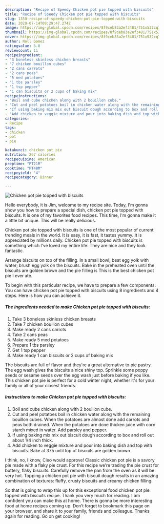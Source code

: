 ```yaml
---
description: "Recipe of Speedy Chicken pot pie topped with biscuits"
title: "Recipe of Speedy Chicken pot pie topped with biscuits"
slug: 1350-recipe-of-speedy-chicken-pot-pie-topped-with-biscuits
date: 2020-07-14T09:29:47.274Z
image: https://img-global.cpcdn.com/recipes/8f9ceb83a2ef3481/751x532cq70/chicken-pot-pie-topped-with-biscuits-recipe-main-photo.jpg
thumbnail: https://img-global.cpcdn.com/recipes/8f9ceb83a2ef3481/751x532cq70/chicken-pot-pie-topped-with-biscuits-recipe-main-photo.jpg
cover: https://img-global.cpcdn.com/recipes/8f9ceb83a2ef3481/751x532cq70/chicken-pot-pie-topped-with-biscuits-recipe-main-photo.jpg
author: Nell Gomez
ratingvalue: 3.8
reviewcount: 11
recipeingredient:
- "3 boneless skinless chicken breasts"
- "7 chicken bouillon cubes"
- "2 cans carrots"
- "2 cans peas"
- "5 med potatoes"
- "1 tbs parsley"
- "1 tsp pepper"
- "1 can biscuits or 2 cups of baking mix"
recipeinstructions:
- "Boil and cube chicken along with 2 bouillon cube."
- "Cut and peel potatoes boil in chicken water along with the remaining bouillon cubes. When the potatoes are almost done add carrots and peas both drained. When the potatoes are done thicken juice with corn starch mixed in water. Add parsley and pepper."
- "If using baking mix mix out biscuit dough according to box and roll out about 1/4 inch thick."
- "Add chicken to veggie mixture and pour into baking dish and top with biscuits. Bake at 375 until top of biscuits are golden brown"
categories:
- Recipe
tags:
- chicken
- pot
- pie

katakunci: chicken pot pie 
nutrition: 267 calories
recipecuisine: American
preptime: "PT21M"
cooktime: "PT48M"
recipeyield: "4"
recipecategory: Dinner

---
```



![Chicken pot pie topped with biscuits](https://img-global.cpcdn.com/recipes/8f9ceb83a2ef3481/751x532cq70/chicken-pot-pie-topped-with-biscuits-recipe-main-photo.jpg)

Hello everybody, it is Jim, welcome to my recipe site. Today, I'm gonna show you how to prepare a special dish, chicken pot pie topped with biscuits. It is one of my favorites food recipes. This time, I'm gonna make it a little bit unique. This will be really delicious.

Chicken pot pie topped with biscuits is one of the most popular of current trending meals in the world. It is easy, it is fast, it tastes yummy. It is appreciated by millions daily. Chicken pot pie topped with biscuits is something which I've loved my entire life. They are nice and they look fantastic.

Arrange biscuits on top of the filling. In a small bowl, beat egg yolk with water; brush egg yolk on the biscuits. Bake in the preheated oven until the biscuits are golden brown and the pie filling is This is the best chicken pot pie I ever ate.


To begin with this particular recipe, we have to prepare a few components. You can have chicken pot pie topped with biscuits using 8 ingredients and 4 steps. Here is how you can achieve it.

<!--inarticleads1-->

##### The ingredients needed to make Chicken pot pie topped with biscuits:

1. Take 3 boneless skinless chicken breasts
1. Take 7 chicken bouillon cubes
1. Make ready 2 cans carrots
1. Take 2 cans peas
1. Make ready 5 med potatoes
1. Prepare 1 tbs parsley
1. Get 1 tsp pepper
1. Make ready 1 can biscuits or 2 cups of baking mix


The biscuits are full of flavor and they&#39;re a great alternative to pie pastry. The egg wash gives the biscuits a nice shiny top. Sprinkle some poppy seeds or sesame seeds over the egg wash just before baking if you like. This chicken pot pie is perfect for a cold winter night, whether it&#39;s for your family or all of your closest friends. 

<!--inarticleads2-->

##### Instructions to make Chicken pot pie topped with biscuits:

1. Boil and cube chicken along with 2 bouillon cube.
1. Cut and peel potatoes boil in chicken water along with the remaining bouillon cubes. When the potatoes are almost done add carrots and peas both drained. When the potatoes are done thicken juice with corn starch mixed in water. Add parsley and pepper.
1. If using baking mix mix out biscuit dough according to box and roll out about 1/4 inch thick.
1. Add chicken to veggie mixture and pour into baking dish and top with biscuits. Bake at 375 until top of biscuits are golden brown


I think, no, I know, Cleo would approve! Classic chicken pot pie is a savory pie made with a flaky pie crust. For this recipe we&#39;re trading the pie crust for buttery, flaky biscuits. Carefully remove the pan from the oven as it will be very hot. Topping a chicken pot pie with biscuit dough results in an amazing combination of textures: fluffy, crusty biscuits and creamy chicken filling. 

So that is going to wrap this up for this exceptional food chicken pot pie topped with biscuits recipe. Thank you very much for reading. I am confident you can make this at home. There is gonna be more interesting food at home recipes coming up. Don't forget to bookmark this page on your browser, and share it to your family, friends and colleague. Thanks again for reading. Go on get cooking!
